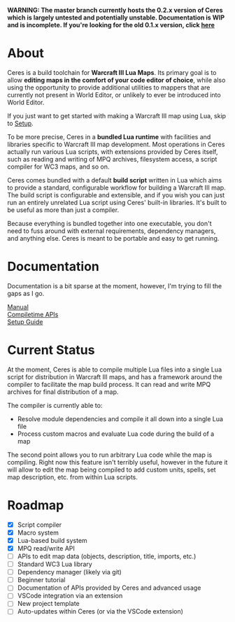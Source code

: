 **WARNING: The master branch currently hosts the 0.2.x version of Ceres which is largely untested and potentially unstable. Documentation is WIP and is incomplete. If you're looking for the old 0.1.x version, click [here](https://github.com/ElusiveMori/ceres-wc3/tree/v0.1.5)**

# About

Ceres is a build toolchain for **Warcraft III Lua Maps**. Its primary goal is to allow **editing maps in the comfort of your code editor of choice**, while also using the opportunity to provide additional utilities to mappers that are currently not present in World Editor, or unlikely to ever be introduced into World Editor.

If you just want to get started with making a Warcraft III map using Lua, skip to [Setup](docs/setup.md).

To be more precise, Ceres in a **bundled Lua runtime** with facilities and libraries specific to Warcraft III map development. Most operations in Ceres actually run various Lua scripts, with extensions provided by Ceres itself, such as reading and writing of MPQ archives, filesystem access, a script compiler for WC3 maps, and so on.

Ceres comes bundled with a default **build script** written in Lua which aims to provide a standard, configurable workflow for building a Warcraft III map. The build script is configurable and extensible, and if you wish you can just run an entirely unrelated Lua script using Ceres' built-in libraries. It's built to be useful as more than just a compiler.

Because everything is bundled together into one executable, you don't need to fuss around with external requirements, dependency managers, and anything else. Ceres is meant to be portable and easy to get running.

# Documentation

Documentation is a bit sparse at the moment, however, I'm trying to fill the gaps as I go.

[Manual](docs/manual.md)  
[Compiletime APIs](docs/compiletime.md)  
[Setup Guide](docs/setup.md)  

# Current Status

At the moment, Ceres is able to compile multiple Lua files into a single Lua script for distribution in Warcraft III maps, and has a framework around the compiler to facilitate the map build process. It can read and write MPQ archives for final distribution of a map.

The compiler is currently able to:
* Resolve module dependencies and compile it all down into a single Lua file
* Process custom macros and evaluate Lua code during the build of a map

The second point allows you to run arbitrary Lua code while the map is compiling. Right now this feature isn't terribly useful, however in the future it will allow to edit the map being compiled to add custom units, spells, set map description, etc. from within Lua scripts.

# Roadmap

- [x] Script compiler
- [x] Macro system
- [x] Lua-based build system
- [x] MPQ read/write API
- [ ] APIs to edit map data (objects, description, title, imports, etc.)
- [ ] Standard WC3 Lua library 
- [ ] Dependency manager (likely via git)
- [ ] Beginner tutorial
- [ ] Documentation of APIs provided by Ceres and advanced usage
- [ ] VSCode integration via an extension
- [ ] New project template
- [ ] Auto-updates within Ceres (or via the VSCode extension)
